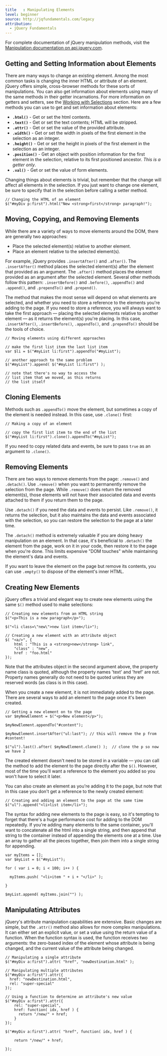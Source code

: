 ```yaml
---
title   : Manipulating Elements
level: beginner
source: http://jqfundamentals.com/legacy
attribution:
  - jQuery Fundamentals
---
```

For complete documentation of jQuery manipulation methods, visit the [Manipulation documentation on api.jquery.com](http://api.jquery.com/category/manipulation/).

## Getting and Setting Information about Elements

There are many ways to change an existing element. Among the most common tasks is changing the inner HTML or attribute of an element. jQuery offers simple, cross-browser methods for these sorts of manipulations. You can also get information about elements using many of the same methods in their getter incarnations. For more information on getters and setters, see the [Working with Selections](/working-with-selections) section. Here are a few methods you can use to get and set information about elements:

  * **`.html()`** - Get or set the html contents.
  * **`.text()`** - Get or set the text contents; HTML will be stripped.
  * **`.attr()`** - Get or set the value of the provided attribute.
  * **`.width()`** - Get or set the width in pixels of the first element in the selection as an integer.
  * **`.height()`** - Get or set the height in pixels of the first element in the selection as an integer.
  * **`.position()`** - Get an object with position information for the first element in the selection, relative to its first positioned ancestor. _This is a getter only_.
  * **`.val()`** - Get or set the value of form elements.

Changing things about elements is trivial, but remember that the change will affect all elements in the selection. If you just want to change one element, be sure to specify that in the selection before calling a setter method.

```
// Changing the HTML of an element
$("#myDiv p:first").html("New <strong>first</strong> paragraph!");
```

## Moving, Copying, and Removing Elements

While there are a variety of ways to move elements around the DOM, there are generally two approaches:

*	Place the selected element(s) relative to another element.
*	Place an element relative to the selected element(s).

For example, jQuery provides `.insertAfter()` and `.after()`. The `.insertAfter()` method places the selected element(s) after the element that provided as an argument. The `.after()` method places the element provided as an argument after the selected element. Several other methods follow this pattern: `.insertBefore()` and `.before()`, `.appendTo()` and `.append()`, and `.prependTo()` and `.prepend()`.

The method that makes the most sense will depend on what elements are selected, and whether you need to store a reference to the elements you're adding to the page. If you need to store a reference, you will always want to take the first approach &#8212; placing the selected elements relative to another element &#8212; as it returns the element(s) you're placing. In this case, `.insertAfter()`, `.insertBefore()`, `.appendTo()`, and `.prependTo()` should be the tools of choice.

```
// Moving elements using different approaches

// make the first list item the last list item
var $li = $("#myList li:first").appendTo("#myList");

// another approach to the same problem
$("#myList").append( $("#myList li:first") );

// note that there's no way to access the
// list item that we moved, as this returns
// the list itself
```

## Cloning Elements

Methods such as `.appendTo()` move the element, but sometimes a copy of the element is needed instead. In this case, use `.clone()` first:

```
// Making a copy of an element

// copy the first list item to the end of the list
$("#myList li:first").clone().appendTo("#myList");
```

If you need to copy related data and events, be sure to pass `true` as an argument to `.clone()`.


## Removing Elements

There are two ways to remove elements from the page: `.remove()` and `.detach()`. Use `.remove()` when you want to permanently remove the selection from the page. While `.remove()` does return the removed element(s), those elements will not have their associated data and events attached to them if you return them to the page.

Use `.detach()` if you need the data and events to persist. Like `.remove()`, it returns the selection, but it also maintains the data and events associated with the selection, so you can restore the selection to the page at a later time.

The `.detach()` method is extremely valuable if you are doing heavy manipulation on an element. In that case, it's beneficial to `.detach()` the element from the page, work on it in your code, then restore it to the page when you're done. This limits expensive "DOM touches" while maintaining the element's data and events.

If you want to leave the element on the page but remove its contents, you can use `.empty()` to dispose of the element's inner HTML.

## Creating New Elements

jQuery offers a trivial and elegant way to create new elements using the same `$()` method used to make selections:

```
// Creating new elements from an HTML string
$("<p>This is a new paragraph</p>");

$("<li class=\"new\">new list item</li>");
```

```
// Creating a new element with an attribute object
$( "<a/>", {
    html : "This is a <strong>new</strong> link",
    "class" : "new",
    href : "foo.html"
});
```

Note that the attributes object in the second argument above, the property name class is quoted, although the property names 'text' and 'href' are not. Property names generally do not need to be quoted unless they are reserved words (as class is in this case).

When you create a new element, it is not immediately added to the page. There are several ways to add an element to the page once it's been created.

```
// Getting a new element on to the page
var $myNewElement = $("<p>New element</p>");

$myNewElement.appendTo("#content");

$myNewElement.insertAfter("ul:last"); // this will remove the p from #content!

$("ul").last().after( $myNewElement.clone() );  // clone the p so now we have 2
```

The created element doesn't need to be stored in a variable &#8212; you can call the method to add the element to the page directly after the `$()`. However, most of the time you'll want a reference to the element you added so you won't have to select it later.

You can also create an element as you're adding it to the page, but note that in this case you don't get a reference to the newly created element:

```
// Creating and adding an element to the page at the same time
$("ul").append("<li>list item</li>");
```

The syntax for adding new elements to the page is easy, so it's tempting to forget that there's a huge performance cost for adding to the DOM repeatedly. If you're adding many elements to the same container, you'll want to concatenate all the html into a single string, and then append that string to the container instead of appending the elements one at a time. Use an array to gather all the pieces together, then join them into a single string for appending.

```
var myItems = [];
var $myList = $("#myList");

for ( var i = 0; i < 100; i++ ) {

  myItems.push( "<li>item " + i + "</li>" );

}

$myList.append( myItems.join("") );
```

## Manipulating Attributes

jQuery's attribute manipulation capabilities are extensive. Basic changes are simple, but the `.attr()` method also allows for more complex manipulations. It can either set an explicit value, or set a value using the return value of a function. When the function syntax is used, the function receives two arguments: the zero-based index of the element whose attribute is being changed, and the current value of the attribute being changed.

```
// Manipulating a single attribute
$("#myDiv a:first").attr( "href", "newDestination.html" );
```

```
// Manipulating multiple attributes
$("#myDiv a:first").attr({
  href: "newDestination.html",
  rel: "super-special"
});
```

```
// Using a function to determine an attribute's new value
$("#myDiv a:first").attr({
    rel: "super-special",
    href: function( idx, href ) {
      return "/new/" + href;
    }
});

$("#myDiv a:first").attr( "href", function( idx, href ) {

    return "/new/" + href;

});
```

